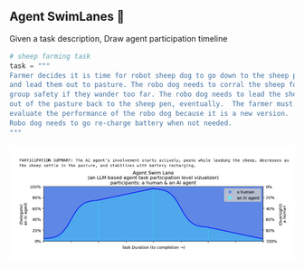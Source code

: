 ## Agent SwimLanes  🦦

Given a task description, Draw agent participation timeline


```python
# sheep farming task
task = """
Farmer decides it is time for robot sheep dog to go down to the sheep pen 
and lead them out to pasture. The robo dog needs to corral the sheep for 
group safety if they wander too far. The robo dog needs to lead the sheep 
out of the pasture back to the sheep pen, eventually.  The farmer must 
evaluate the performance of the robo dog because it is a new version.
Robo dog needs to go re-charge battery when not needed.
"""
```

![Alt Text](./swimlane_plot.png)